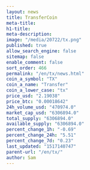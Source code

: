 ```yaml
---
layout: news
title: TransferCoin
meta-title: 
h1-title: 
meta-description: 
image: "/media/20722/tx.png"
published: true
allow_search_engine: false
sitemap: false
enable_comment: false
sort_order: 466
permalink: "/en/tx/news.html"
coin_a_symbol: "TX"
coin_a_name: "Transfer"
coin_a_lower_case: "tx"
price_usd: "2.19038"
price_btc: "0.00018642"
24h_volume_usd: "470974.0"
market_cap_usd: "6306894.0"
total_supply: "6306894.0"
available_supply: "6306894.0"
percent_change_1h: "-0.69"
percent_change_24h: "5.51"
percent_change_7d: "0.23"
last_updated: "1517140747"
parent-url: "/en/tx/"
author: Sam
---
```


